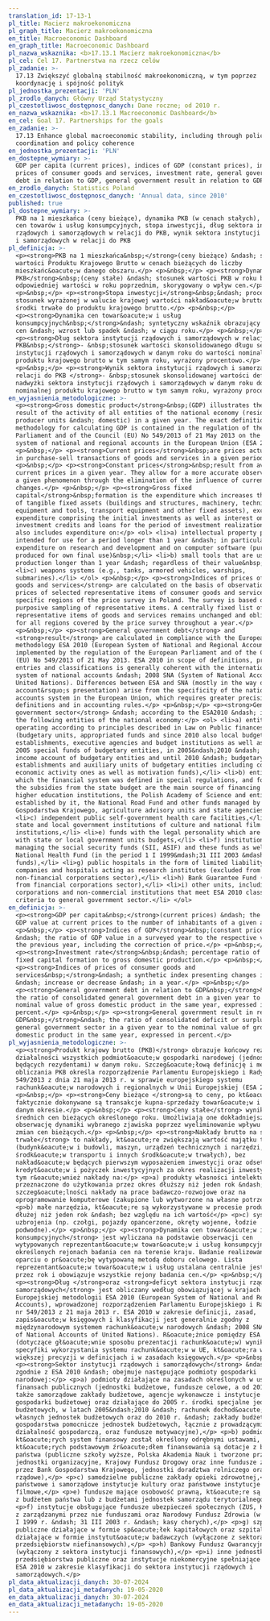 ```yaml
---
translation_id: 17-13-1
pl_title: Macierz makroekonomiczna
pl_graph_title: Macierz makroekonomiczna
en_title: Macroeconomic Dashboard
en_graph_title: Macroeconomic Dashboard
pl_nazwa_wskaznika: <b>17.13.1 Macierz makroekonomiczna</b>
pl_cel: Cel 17. Partnerstwa na rzecz celów
pl_zadanie: >-
  17.13 Zwiększyć globalną stabilność makroekonomiczną, w tym poprzez
  koordynację i spójność polityk
pl_jednostka_prezentacji: 'PLN'
pl_zrodlo_danych: Główny Urząd Statystyczny
pl_czestotliwosc_dostępnosc_danych: Dane roczne; od 2010 r.
en_nazwa_wskaznika: <b>17.13.1 Macroeconomic Dashboard</b>
en_cel: Goal 17. Partnerships for the goals
en_zadanie: >-
  17.13 Enhance global macroeconomic stability, including through policy
  coordination and policy coherence
en_jednostka_prezentacji: 'PLN'
en_dostepne_wymiary: >-
  GDP per capita (current prices), indices of GDP (constant prices), indices of
  prices of consumer goods and services, investment rate, general government
  debt in relation to GDP, general government result in relation to GDP
en_zrodlo_danych: Statistics Poland
en_czestotliwosc_dostępnosc_danych: 'Annual data, since 2010'
published: true
pl_dostepne_wymiary: >-
  PKB na 1 mieszkańca (ceny bieżące), dynamika PKB (w cenach stałych), dynamika
  cen towarów i usług konsumpcyjnych, stopa inwestycji, dług sektora instytucji
  rządowych i samorządowych w relacji do PKB, wynik sektora instytucji rządowych
  i samorządowych w relacji do PKB
pl_definicja: >-
  <p><strong>PKB na 1 mieszkańca&nbsp;</strong>(ceny bieżące) &ndash; stosunek
  wartości Produktu Krajowego Brutto w cenach bieżących do liczby
  mieszkańc&oacute;w danego obszaru.</p> <p>&nbsp;</p> <p><strong>Dynamika
  PKB</strong>&nbsp;(ceny stałe) &ndash; stosunek wartości PKB w roku badanym do
  odpowiedniej wartości w roku poprzednim, skorygowany o wpływ cen.</p>
  <p>&nbsp;</p> <p><strong>Stopa inwestycji</strong>&nbsp;&ndash; procentowy
  stosunek wyrażonej w walucie krajowej wartości nakład&oacute;w brutto na
  środki trwałe do produktu krajowego brutto.</p> <p>&nbsp;</p>
  <p><strong>Dynamika cen towar&oacute;w i usług
  konsumpcyjnych&nbsp;</strong>&ndash; syntetyczny wskaźnik obrazujący zmiany
  cen &ndash; wzrost lub spadek &ndash; w ciągu roku.</p> <p>&nbsp;</p>
  <p><strong>Dług sektora instytucji rządowych i samorządowych w relacji do
  PKB&nbsp;</strong>- &nbsp;stosunek wartości skonsolidowanego długu sektora
  instytucji rządowych i samorządowych w danym roku do wartości nominalnej
  produktu krajowego brutto w tym samym roku, wyrażony procentowo.</p>
  <p>&nbsp;</p> <p><strong>Wynik sektora instytucji rządowych i samorządowych w
  relacji do PKB </strong>- &nbsp;stosunek skonsolidowanej wartości deficytu lub
  nadwyżki sektora instytucji rządowych i samorządowych w danym roku do wartości
  nominalnej produktu krajowego brutto w tym samym roku, wyrażony procentowo</p>
en_wyjasnienia_metodologiczne: >-
  <p><strong>Gross domestic product</strong>&nbsp;(GDP) illustrates the final
  result of the activity of all entities of the national economy (resident
  producer units &ndash; domestic) in a given year. The exact definition and
  methodology for calculating GDP is contained in the regulation of the
  Parliament and of the Council (EU) No 549/2013 of 21 May 2013 on the European
  system of national and regional accounts in the European Union (ESA 2010).</p>
  <p>&nbsp;</p> <p><strong>Current prices</strong>&nbsp;are prices actually used
  in purchase-sell transactions of goods and services in a given period.</p>
  <p>&nbsp;</p> <p><strong>Constant prices</strong>&nbsp;result from average
  current prices in a given year. They allow for a more accurate observation of
  a given phenomenon through the elimination of the influence of current prices
  changes.</p> <p>&nbsp;</p> <p><strong>Gross fixed
  capital</strong>&nbsp;formation is the expenditure which increases the value
  of tangible fixed assets (buildings and structures, machinery, technical
  equipment and tools, transport equipment and other fixed assets), excluding
  expenditure comprising the initial investments as well as interest on
  investment credits and loans for the period of investment realization. GFC
  also includes expenditure on:</p> <ol> <li>a) intellectual property products,
  intended for use for a period longer than 1 year &ndash; in particular
  expenditure on research and development and on computer software (purchased or
  produced for own final use)&nbsp;</li> <li>b) small tools that are used in the
  production longer than 1 year &ndash; regardless of their value&nbsp;</li>
  <li>c) weapons systems (e.g., tanks, armored vehicles, warships,
  submarines).</li> </ol> <p>&nbsp;</p> <p><strong>Indices of prices of consumer
  goods and services</strong> are calculated on the basis of observations of
  prices of selected representative items of consumer goods and services in
  specific regions of the price survey in Poland. The survey is based on the
  purposive sampling of representative items. A centrally fixed list of
  representative items of goods and services remains unchanged and obligatory
  for all regions covered by the price survey throughout a year.</p>
  <p>&nbsp;</p> <p><strong>General government debt</strong> and
  <strong>result</strong> are calculated in compliance with the European Union
  methodology ESA 2010 (European System of National and Regional Accounts),
  implemented by the regulation of the European Parliament and of the Council
  (EU) No 549/2013 of 21 May 2013. ESA 2010 in scope of definitions, principles,
  entries and classifications is generally coherent with the international
  system of national accounts &ndash; 2008 SNA (System of National Accounts of
  United Nations). Differences between ESA and SNA (mostly in the way of
  account&rsquo;s presentation) arise from the specificity of the national
  accounts system in the European Union, which requires greater precision in
  definitions and in accounting rules.</p> <p>&nbsp;</p> <p><strong>General
  government sector</strong> &ndash; according to the ESA2010 &ndash; includes
  the following entities of the national economy:</p> <ol> <li>a) entities
  operating according to principles described in Law on Public finances
  (budgetary units, appropriated funds and since 2010 also local budgetary
  establishments, executive agencies and budget institutions as well as until
  2005 special funds of budgetary entities, in 2005&ndash;2010 &ndash; own
  income account of budgetary entities and until 2010 &ndash; budgetary
  establishments and auxiliary units of budgetary entities including conducting
  economic activity ones as well as motivation funds),</li> <li>b) entities for
  which the financial system was defined in special regulations, and for which
  the subsidies from the state budget are the main source of financing (public
  higher education institutions, the Polish Academy of Science and entities
  established by it, the National Road Fund and other funds managed by Bank
  Gospodarstwa Krajowego, agriculture advisory units and state agencies),</li>
  <li>c) independent public self-government health care facilities,</li> <li>d)
  state and local government institutions of culture and national film
  institutions,</li> <li>e) funds with the legal personality which are connected
  with state or local government units budgets,</li> <li>f) institutions
  managing the social security funds (SII, ASIF) and these funds as well as the
  National Health Fund (in the period 1 I 1999&mdash;31 III 2003 &mdash; health
  funds),</li> <li>g) public hospitals in the form of limited liability
  companies and hospitals acting as research institutes (excluded from
  non-financial corporations sector),</li> <li>h) Bank Guarantee Fund (excluded
  from financial corporations sector),</li> <li>i) other units, including public
  corporations and non-commercial institutions that meet ESA 2010 classification
  criteria to general government sector.</li> </ol>
en_definicja: >-
  <p><strong>GDP per capita&nbsp;</strong>(current prices) &ndash; the ratio of
  GDP value at current prices to the number of inhabitants of a given area.</p>
  <p>&nbsp;</p> <p><strong>Indices of GDP</strong>&nbsp;(constant prices)
  &ndash; the ratio of GDP value in a surveyed year to the respective value in
  the previous year, including the correction of price.</p> <p>&nbsp;</p>
  <p><strong>Investment rate</strong>&nbsp;&ndash; percentage ratio of gross
  fixed capital formation to gross domestic production.</p> <p>&nbsp;</p>
  <p><strong>Indices of prices of consumer goods and
  services&nbsp;</strong>&ndash; a synthetic index presenting changes in prices
  &ndash; increase or decrease &ndash; in a year.</p> <p>&nbsp;</p>
  <p><strong>General government debt in relation to GDP&nbsp;</strong>&ndash;
  the ratio of consolidated general government debt in a given year to the
  nominal value of gross domestic product in the same year, expressed in
  percent.</p> <p>&nbsp;</p> <p><strong>General government result in relation to
  GDP&nbsp;</strong>&ndash; the ratio of consolidated deficit or surplus of the
  general government sector in a given year to the nominal value of gross
  domestic product in the same year, expressed in percent.</p>
pl_wyjasnienia_metodologiczne: >-
  <p><strong>Produkt krajowy brutto (PKB)</strong> obrazuje końcowy rezultat
  działalności wszystkich podmiot&oacute;w gospodarki narodowej (jednostek
  będących rezydentami) w danym roku. Szczeg&oacute;łową definicję i metodologię
  obliczania PKB określa rozporządzenie Parlamentu Europejskiego i Rady (UE) nr
  549/2013 z dnia 21 maja 2013 r. w sprawie europejskiego systemu
  rachunk&oacute;w narodowych i regionalnych w Unii Europejskiej (ESA 2010).</p>
  <p>&nbsp;</p> <p><strong>Ceny bieżące </strong>są to ceny, po kt&oacute;rych
  faktycznie dokonywane są transakcje kupna-sprzedaży towar&oacute;w i usług w
  danym okresie.</p> <p>&nbsp;</p> <p><strong>Ceny stałe</strong> wynikają ze
  średnich cen bieżących określonego roku. Umożliwiają one dokładniejszą
  obserwację dynamiki wybranego zjawiska poprzez wyeliminowanie wpływu na nie
  zmian cen bieżących.</p> <p>&nbsp;</p> <p><strong>Nakłady brutto na środki
  trwałe</strong> to nakłady, kt&oacute;re zwiększają wartość majątku trwałego
  (budynk&oacute;w i budowli, maszyn, urządzeń technicznych i narzędzi,
  środk&oacute;w transportu i innych środk&oacute;w trwałych), bez
  nakład&oacute;w będących pierwszym wyposażeniem inwestycji oraz odsetek od
  kredyt&oacute;w i pożyczek inwestycyjnych za okres realizacji inwestycji. W
  tym r&oacute;wnież nakłady na:</p> <p>a) produkty własności intelektualnej,
  przeznaczone do użytkowania przez okres dłuższy niż jeden rok &ndash; w
  szczeg&oacute;lności nakłady na prace badawczo-rozwojowe oraz na
  oprogramowanie komputerowe (zakupione lub wytworzone na własne potrzeby)</p>
  <p>b) małe narzędzia, kt&oacute;re są wykorzystywane w procesie produkcji
  dłużej niż jeden rok &ndash; bez względu na ich wartość</p> <p>c) systemy
  uzbrojenia (np. czołgi, pojazdy opancerzone, okręty wojenne, łodzie
  podwodne).</p> <p>&nbsp;</p> <p><strong>Dynamika cen towar&oacute;w i usług
  konsumpcyjnych</strong> jest wyliczana na podstawie obserwacji cen
  wytypowanych reprezentant&oacute;w towar&oacute;w i usług konsumpcyjnych w
  określonych rejonach badania cen na terenie kraju. Badanie realizowane jest w
  oparciu o pr&oacute;bę wytypowaną metodą doboru celowego. Lista
  reprezentant&oacute;w towar&oacute;w i usług ustalana centralnie jest stała
  przez rok i obowiązuje wszystkie rejony badania cen.</p> <p>&nbsp;</p>
  <p><strong>Dług </strong>oraz <strong>deficyt sektora instytucji rządowych i
  samorządowych</strong> jest obliczany według obowiązującej w krajach Unii
  Europejskiej metodologii ESA 2010 (European System of National and Regional
  Accounts), wprowadzonej rozporządzeniem Parlamentu Europejskiego i Rady (UE)
  nr 549/2013 z 21 maja 2013 r. ESA 2010 w zakresie definicji, zasad,
  zapis&oacute;w księgowych i klasyfikacji jest generalnie zgodny z
  międzynarodowym systemem rachunk&oacute;w narodowych &ndash; 2008 SNA (System
  of National Accounts of United Nations). R&oacute;żnice pomiędzy ESA a SNA
  (dotyczące gł&oacute;wnie sposobu prezentacji rachunk&oacute;w) wynikają ze
  specyfiki wykorzystania systemu rachunk&oacute;w w UE, kt&oacute;ra wymaga
  większej precyzji w definicjach i w zasadach księgowych.</p> <p>&nbsp;</p>
  <p><strong>Sektor instytucji rządowych i samorządowych</strong> &ndash;
  zgodnie z ESA 2010 &ndash; obejmuje następujące podmioty gospodarki
  narodowej:</p> <p>a) podmioty działające na zasadach określonych w ustawie o
  finansach publicznych (jednostki budżetowe, fundusze celowe, a od 2010 r.
  także samorządowe zakłady budżetowe, agencje wykonawcze i instytucje
  gospodarki budżetowej oraz działające do 2005 r. środki specjalne jednostek
  budżetowych, w latach 2005&ndash;2010 &ndash; rachunek dochod&oacute;w
  własnych jednostek budżetowych oraz do 2010 r. &ndash; zakłady budżetowe i
  gospodarstwa pomocnicze jednostek budżetowych, łącznie z prowadzącymi
  działalność gospodarczą, oraz fundusze motywacyjne),</p> <p>b) podmioty,
  kt&oacute;rych system finansowy został określony odrębnymi ustawami, a
  kt&oacute;rych podstawowym źr&oacute;dłem finansowania są dotacje z budżetu
  państwa (publiczne szkoły wyższe, Polska Akademia Nauk i tworzone przez nią
  jednostki organizacyjne, Krajowy Fundusz Drogowy oraz inne fundusze zarządzane
  przez Bank Gospodarstwa Krajowego, jednostki doradztwa rolniczego oraz agencje
  rządowe),</p> <p>c) samodzielne publiczne zakłady opieki zdrowotnej,</p> <p>d)
  państwowe i samorządowe instytucje kultury oraz państwowe instytucje
  filmowe,</p> <p>e) fundusze mające osobowość prawną, kt&oacute;re są powiązane
  z budżetem państwa lub z budżetami jednostek samorządu terytorialnego,</p>
  <p>f) instytucje obsługujące fundusze ubezpieczeń społecznych (ZUS, KRUS) wraz
  z zarządzanymi przez nie funduszami oraz Narodowy Fundusz Zdrowia (w okresie 1
  I 1999 r. &ndash; 31 III 2003 r. &ndash; kasy chorych),</p> <p>g) szpitale
  publiczne działające w formie sp&oacute;łek kapitałowych oraz szpitale
  działające w formie instytut&oacute;w badawczych (wyłączone z sektora
  przedsiębiorstw niefinansowych),</p> <p>h) Bankowy Fundusz Gwarancyjny
  (wyłączony z sektora instytucji finansowych),</p> <p>i) inne jednostki, w tym
  przedsiębiorstwa publiczne oraz instytucje niekomercyjne spełniające kryteria
  ESA 2010 w zakresie klasyfikacji do sektora instytucji rządowych i
  samorządowych.</p>
pl_data_aktualizacji_danych: 30-07-2024
pl_data_aktualizacji_metadanych: 19-05-2020
en_data_aktualizacji_danych: 30-07-2024
en_data_aktualizacji_metadanych: 19-05-2020  
---
```

